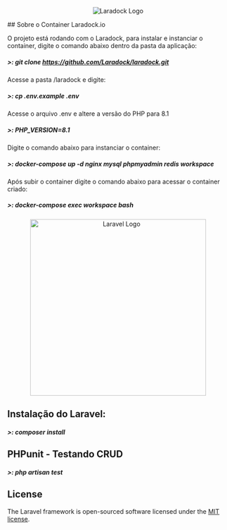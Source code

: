 <p align="center">
    <img src="https://laradock.io/images/laradock-full-logo.jpg?raw=true" alt="Laradock Logo"/>
</p>
## Sobre o Container Laradock.io


O projeto está rodando com o Laradock, para instalar e instanciar o container, digite o comando abaixo dentro da pasta da aplicação:

##### >: git clone https://github.com/Laradock/laradock.git
Acesse a pasta /laradock e digite:
##### >: cp .env.example .env

Acesse o arquivo .env e altere a versão do PHP para 8.1
##### >: PHP_VERSION=8.1

Digite o comando abaixo para instanciar o container:
##### >: docker-compose up -d nginx mysql phpmyadmin redis workspace 

Após subir o container digite o comando abaixo para acessar o container criado:
##### >: docker-compose exec workspace bash

<p align="center"><a href="https://laravel.com" target="_blank"><img src="https://raw.githubusercontent.com/laravel/art/master/logo-lockup/5%20SVG/2%20CMYK/1%20Full%20Color/laravel-logolockup-cmyk-red.svg" width="400" alt="Laravel Logo"></a></p>

## Instalação do Laravel:
##### >: composer install



## PHPunit - Testando CRUD

##### >: php artisan test 

## License

The Laravel framework is open-sourced software licensed under the [MIT license](https://opensource.org/licenses/MIT).

